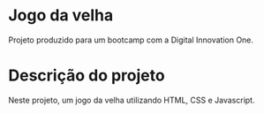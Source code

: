 # Jogo da velha

Projeto produzido para um bootcamp com a Digital Innovation One.

# Descrição do projeto

Neste projeto,  um jogo da velha utilizando HTML, CSS e Javascript.
